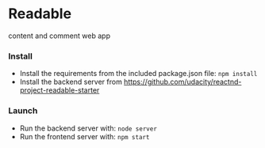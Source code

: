 # Readable
content and comment web app

### Install
* Install the requirements from the included package.json file: `npm install`
* Install the backend server from https://github.com/udacity/reactnd-project-readable-starter

### Launch
* Run the backend server with: `node server`
* Run the frontend server with: `npm start`
